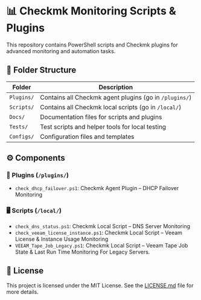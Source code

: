 # 📊 Checkmk Monitoring Scripts & Plugins

This repository contains PowerShell scripts and Checkmk plugins for advanced monitoring and automation tasks.

## 📁 Folder Structure

| Folder    | Description                                      |
|-----------|--------------------------------------------------|
| `Plugins/` | Contains all Checkmk agent plugins (go in `/plugins/`) |
| `Scripts/` | Contains all Checkmk local scripts (go in `/local/`)   |
| `Docs/`    | Documentation files for scripts and plugins      |
| `Tests/`   | Test scripts and helper tools for local testing  |
| `Configs/` | Configuration files and templates                |

## ⚙️ Components

### 🔌 Plugins (`/plugins/`)
- `check_dhcp_failover.ps1`: Checkmk Agent Plugin – DHCP Failover Monitoring

### 🖥️ Scripts (`/local/`)
- `check_dns_status.ps1`: Checkmk Local Script – DNS Server Monitoring
- `check_veeam_license_instance.ps1`: Checkmk Local Script – Veeam License & Instance Usage Monitoring
- `VEEAM_Tape_Job_Legacy.ps1`: Checkmk Local Script – Veeam Tape Job State & Last Run Time Monitoring For Legacy Servers.

## 📝 License
This project is licensed under the MIT License. See the [LICENSE.md](LICENSE.md) file for more details.